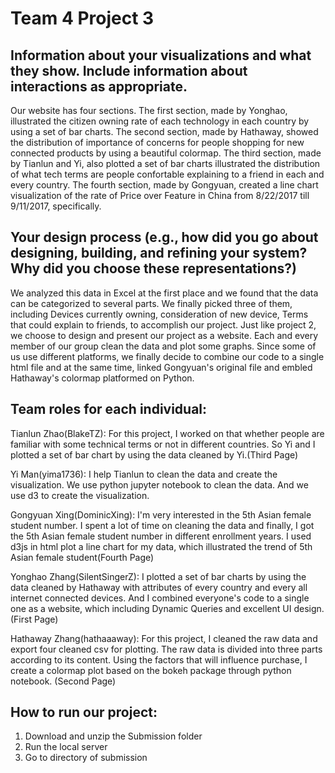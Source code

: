 # Team 4 Project 3
<h2>Information about your visualizations and what they show. Include information about interactions as appropriate.</h2>

Our website has four sections. The first section, made by Yonghao, illustrated the citizen owning rate of each technology in each country by using a set of bar charts. The second section, made by Hathaway, showed the distribution of importance of concerns for people shopping for new connected products by using a beautiful colormap. The third section, made by Tianlun and Yi, also plotted a set of bar charts illustrated the distribution of what tech terms are people confortable explaining to a friend in each and every country. The fourth section, made by Gongyuan, created a line chart visualization of the rate of Price over Feature in China from 8/22/2017 till 9/11/2017, specifically. 

<h2>Your design process (e.g., how did you go about designing, building, and refining your system? Why did you choose these representations?)</h2>

We analyzed this data in Excel at the first place and we found that the data can be categorized to several parts. We finally picked three of them, including Devices currently owning, consideration of new device, Terms that could explain to friends, to accomplish our project. Just like project 2, we choose to design and present our project as a website. Each and every member of our group clean the data and plot some graphs. Since some of us use different platforms, we finally decide to combine our code to a single html file and at the same time, linked Gongyuan's original file and embled Hathaway's colormap platformed on Python. 

<h2>Team roles for each individual:</h2>

Tianlun Zhao(BlakeTZ): For this project, I worked on that whether people are familiar with some technical terms or not in different countries. So Yi and I plotted a set of bar chart by using the data cleaned by Yi.(Third Page)

Yi Man(yima1736): I help Tianlun to clean the data and create the visualization. We use python jupyter notebook to clean the data. And we use d3 to create the visualization.

Gongyuan Xing(DominicXing): I'm very interested in the 5th Asian female student number. I spent a lot of time on cleaning the data and finally, I got the 5th Asian female student number in different enrollment years. I used d3js in html plot a line chart for my data, which illustrated the trend of 5th Asian female student(Fourth Page)

Yonghao Zhang(SilentSingerZ): I plotted a set of bar charts by using the data cleaned by Hathaway with attributes of every country and every all internet connected devices. And I combined everyone's code to a single one as a website, which including Dynamic Queries and excellent UI design. (First Page)

Hathaway Zhang(hathaaaway): For this project, I cleaned the raw data and export four cleaned csv for plotting. The raw data is divided into three parts according to its content. Using the factors that will influence purchase, I create a colormap plot based on the bokeh package through python notebook. (Second Page)

<h2>How to run our project:</h2>

1. Download and unzip the Submission folder
2. Run the local server
3. Go to directory of submission
